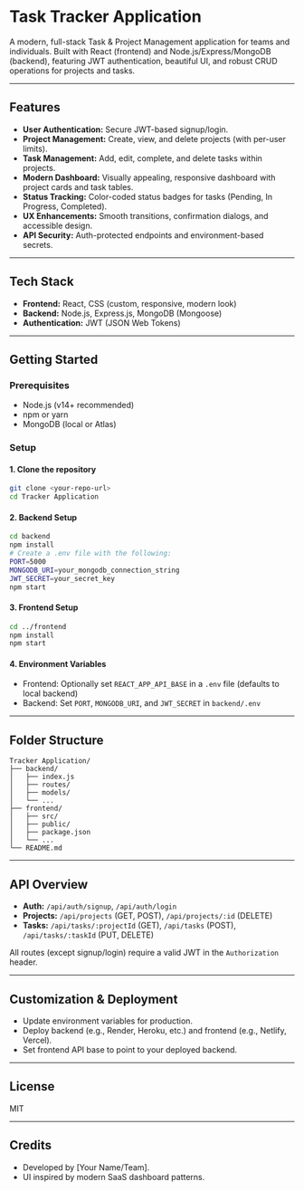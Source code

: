# Task Tracker Application

A modern, full-stack Task & Project Management application for teams and individuals. Built with React (frontend) and Node.js/Express/MongoDB (backend), featuring JWT authentication, beautiful UI, and robust CRUD operations for projects and tasks.

---

## Features

- **User Authentication:** Secure JWT-based signup/login.
- **Project Management:** Create, view, and delete projects (with per-user limits).
- **Task Management:** Add, edit, complete, and delete tasks within projects.
- **Modern Dashboard:** Visually appealing, responsive dashboard with project cards and task tables.
- **Status Tracking:** Color-coded status badges for tasks (Pending, In Progress, Completed).
- **UX Enhancements:** Smooth transitions, confirmation dialogs, and accessible design.
- **API Security:** Auth-protected endpoints and environment-based secrets.

---

## Tech Stack

- **Frontend:** React, CSS (custom, responsive, modern look)
- **Backend:** Node.js, Express.js, MongoDB (Mongoose)
- **Authentication:** JWT (JSON Web Tokens)

---

## Getting Started

### Prerequisites
- Node.js (v14+ recommended)
- npm or yarn
- MongoDB (local or Atlas)

### Setup

#### 1. Clone the repository
```bash
git clone <your-repo-url>
cd Tracker Application
```

#### 2. Backend Setup
```bash
cd backend
npm install
# Create a .env file with the following:
PORT=5000
MONGODB_URI=your_mongodb_connection_string
JWT_SECRET=your_secret_key
npm start
```

#### 3. Frontend Setup
```bash
cd ../frontend
npm install
npm start
```

#### 4. Environment Variables
- Frontend: Optionally set `REACT_APP_API_BASE` in a `.env` file (defaults to local backend)
- Backend: Set `PORT`, `MONGODB_URI`, and `JWT_SECRET` in `backend/.env`

---

## Folder Structure

```
Tracker Application/
├── backend/
│   ├── index.js
│   ├── routes/
│   ├── models/
│   └── ...
├── frontend/
│   ├── src/
│   ├── public/
│   ├── package.json
│   └── ...
└── README.md
```

---

## API Overview

- **Auth:** `/api/auth/signup`, `/api/auth/login`
- **Projects:** `/api/projects` (GET, POST), `/api/projects/:id` (DELETE)
- **Tasks:** `/api/tasks/:projectId` (GET), `/api/tasks` (POST), `/api/tasks/:taskId` (PUT, DELETE)

All routes (except signup/login) require a valid JWT in the `Authorization` header.

---

## Customization & Deployment
- Update environment variables for production.
- Deploy backend (e.g., Render, Heroku, etc.) and frontend (e.g., Netlify, Vercel).
- Set frontend API base to point to your deployed backend.

---

## License
MIT

---

## Credits
- Developed by [Your Name/Team].
- UI inspired by modern SaaS dashboard patterns.
